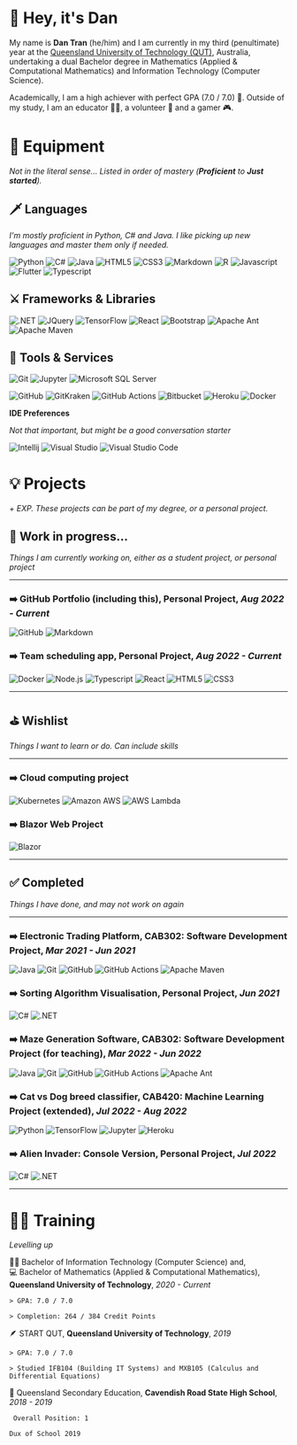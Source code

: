 <!--
**autumnssuns/autumnssuns** is a ✨ _special_ ✨ repository because its `README.md` (this file) appears on your GitHub profile.

Here are some ideas to get you started:

- 🔭 I’m currently working on ...
- 🌱 I’m currently learning ...
- 👯 I’m looking to collaborate on ...
- 🤔 I’m looking for help with ...
- 💬 Ask me about ...
- 📫 How to reach me: ...
- 😄 Pronouns: ...
- ⚡ Fun fact: ...
-->

# 👋 Hey, it's Dan

My name is **Dan Tran** (he/him) and I am currently in my third (penultimate) year at the [Queensland University of Technology (QUT)](https://www.qut.edu.au/), Australia, undertaking a dual Bachelor degree in Mathematics (Applied & Computational Mathematics) and Information Technology (Computer Science).

Academically, I am a high achiever with perfect GPA (7.0 / 7.0) 💯. Outside of my study, I am an educator 🧑‍🏫, a volunteer 💚 and a gamer 🎮.

# 🏹 Equipment

_Not in the literal sense... Listed in order of mastery (**Proficient** to **Just started**)._

## 🗡️ Languages
<!--
Look for icons at https://simpleicons.org/
-->
_I'm mostly proficient in Python, C# and Java. I like picking up new languages and master them only if needed._

![Python](https://img.shields.io/badge/-Python-3776AB?style=for-the-badge&logo=Python&logoColor=white)
![C#](https://img.shields.io/badge/-C%23-239120?style=for-the-badge&logo=c-sharp&logoColor=white)
![Java](https://img.shields.io/badge/Java-ED8B00?style=for-the-badge&logo=java&logoColor=white)
![HTML5](https://img.shields.io/badge/HTML5-E34F26?style=for-the-badge&logo=HTML5&logoColor=white)
![CSS3](https://img.shields.io/badge/CSS3-1572B6?style=for-the-badge&logo=CSS3&logoColor=white)
![Markdown](https://img.shields.io/badge/Markdown-000?style=for-the-badge&logo=Markdown&logoColor=white)
![R](https://img.shields.io/badge/R-276DC3?style=for-the-badge&logo=r&logoColor=white)
![Javascript](https://img.shields.io/badge/JavaScript-F7DF1E?style=for-the-badge&logo=javascript&logoColor=black)
![Flutter](https://img.shields.io/badge/Flutter-02569B?style=for-the-badge&logo=flutter&logoColor=white)
![Typescript](https://img.shields.io/badge/TypeScript-007ACC?style=for-the-badge&logo=TypeScript&logoColor=white)

## ⚔️ Frameworks & Libraries

![.NET](https://img.shields.io/badge/.NET-512BD4?style=for-the-badge&logo=.net&logoColor=white)
![JQuery](https://img.shields.io/badge/jQuery-0769AD?style=for-the-badge&logo=jquery&logoColor=white)
![TensorFlow](https://img.shields.io/badge/TensorFlow-FF6F00?style=for-the-badge&logo=TensorFlow&logoColor=white)
![React](https://img.shields.io/badge/React-20232A?style=for-the-badge&logo=react&logoColor=61DAFB)
![Bootstrap](https://img.shields.io/badge/Bootstrap-563D7C?style=for-the-badge&logo=bootstrap&logoColor=white)
![Apache Ant](https://img.shields.io/badge/Apache%20Ant-A81C7D?style=for-the-badge&logo=Apache-Ant&logoColor=white)
![Apache Maven](https://img.shields.io/badge/Apache%20Maven-C71A36?style=for-the-badge&logo=Apache-Maven&logoColor=white)

## 🌠 Tools & Services

![Git](https://img.shields.io/badge/GIT-E44C30?style=for-the-badge&logo=git&logoColor=white)
![Jupyter](https://img.shields.io/badge/Jupyter-F37626?style=for-the-badge&logo=Jupyter&logoColor=white)
![Microsoft SQL Server](https://img.shields.io/badge/Microsoft%20SQL%20Server-CC2927?style=for-the-badge&logo=Microsoft-SQL-Server&logoColor=white)

![GitHub](https://img.shields.io/badge/GitHub-181717?style=for-the-badge&logo=github&logoColor=white)
![GitKraken](https://img.shields.io/badge/GitKraken-179287?style=for-the-badge&logo=GitKraken&logoColor=white)
![GitHub Actions](https://img.shields.io/badge/GitHub%20Actions-2088FF?style=for-the-badge&logo=githubactions&logoColor=white)
![Bitbucket](https://img.shields.io/badge/Bitbucket-0052CC?style=for-the-badge&logo=Bitbucket&logoColor=white)
![Heroku](https://img.shields.io/badge/Heroku-430098?style=for-the-badge&logo=heroku&logoColor=white)
![Docker](https://img.shields.io/badge/Docker-2496ED?style=for-the-badge&logo=docker&logoColor=white)

__IDE Preferences__

_Not that important, but might be a good conversation starter_

![Intellij](https://img.shields.io/badge/Intellij-000?style=for-the-badge&logo=JetBrains&logoColor=white)
![Visual Studio](https://img.shields.io/badge/Visual%20Studio-5C2D91?style=for-the-badge&logo=Visual-Studio&logoColor=white)
![Visual Studio Code](https://img.shields.io/badge/Visual%20Studio%20Code-007ACC?style=for-the-badge&logo=Visual-Studio-Code&logoColor=white)

# 💡 Projects

_+ EXP. These projects can be part of my degree, or a personal project._

## 🚧 Work in progress...

_Things I am currently working on, either as a student project, or personal project_

---

### ➡️ GitHub Portfolio (including this), **Personal Project**, *Aug 2022 - Current*
![GitHub](https://img.shields.io/badge/GitHub-DDD?&logo=github&logoColor=black)
![Markdown](https://img.shields.io/badge/Markdown-DDD?&logo=Markdown&logoColor=black)

### ➡️ Team scheduling app, **Personal Project**, *Aug 2022 - Current*
![Docker](https://img.shields.io/badge/Docker-DDD?&logo=docker&logoColor=2496ED)
![Node.js](https://img.shields.io/badge/Node.js-DDD?&logo=Node.js&logoColor=339933)
![Typescript](https://img.shields.io/badge/TypeScript-DDD?&logo=TypeScript&logoColor=3178C6)
![React](https://img.shields.io/badge/React-DDD?&logo=react&logoColor=61DAFB)
![HTML5](https://img.shields.io/badge/HTML5-DDD?logo=HTML5&logoColor=E34F26)
![CSS3](https://img.shields.io/badge/CSS3-DDD?logo=CSS3&logoColor=1572B6)

---

## ⛳ Wishlist

_Things I want to learn or do. Can include skills_

---

### ➡️ Cloud computing project

![Kubernetes](https://img.shields.io/badge/Kubernetes-DDD?logo=Kubernetes&logoColor=326CE5)
![Amazon AWS](https://img.shields.io/badge/Amazon%20AWS-DDD?logo=Amazon-AWS&logoColor=232F3E)
![AWS Lambda](https://img.shields.io/badge/AWS%20Lambda-DDD?logo=AWS-lambda&logoColor=FF9900)

### ➡️ Blazor Web Project

![Blazor](https://img.shields.io/badge/Blazor-DDD?logo=Blazor&logoColor=512BD4)

---

## ✅ Completed

_Things I have done, and may not work on again_

---

### ➡️ Electronic Trading Platform, **CAB302: Software Development Project**, *Mar 2021 - Jun 2021*

![Java](https://img.shields.io/badge/Java-DDD?logo=java&logoColor=ED8B00)
![Git](https://img.shields.io/badge/GIT-DDD?logo=git&logoColor=E44C30)
![GitHub](https://img.shields.io/badge/GitHub-DDD?logo=github&logoColor=181717)
![GitHub Actions](https://img.shields.io/badge/GitHub%20Actions-DDD?logo=githubactions&logoColor=2088FF)
![Apache Maven](https://img.shields.io/badge/Apache%20Maven-DDD?logo=Apache-Maven&logoColor=C71A36)

### ➡️ Sorting Algorithm Visualisation, **Personal Project**, *Jun 2021*

![C#](https://img.shields.io/badge/-C%23-DDD?logo=c-sharp&logoColor=239120)
![.NET](https://img.shields.io/badge/.NET-DDD?&logo=.net&logoColor=512BD4)

### ➡️ Maze Generation Software, **CAB302: Software Development Project (for teaching)**, *Mar 2022 - Jun 2022*

![Java](https://img.shields.io/badge/Java-DDD?logo=java&logoColor=ED8B00)
![Git](https://img.shields.io/badge/GIT-DDD?logo=git&logoColor=E44C30)
![GitHub](https://img.shields.io/badge/GitHub-DDD?logo=github&logoColor=181717)
![GitHub Actions](https://img.shields.io/badge/GitHub%20Actions-DDD?logo=githubactions&logoColor=2088FF)
![Apache Ant](https://img.shields.io/badge/Apache%20Ant-DDD?logo=Apache-Ant&logoColor=A81C7D)

### ➡️ Cat vs Dog breed classifier, **CAB420: Machine Learning Project (extended)**, *Jul 2022 - Aug 2022*

![Python](https://img.shields.io/badge/-Python-DDD?logo=Python&logoColor=3776AB)
![TensorFlow](https://img.shields.io/badge/TensorFlow-DDD?logo=TensorFlow&logoColor=FF6F00)
![Jupyter](https://img.shields.io/badge/Jupyter-DDD?logo=Jupyter&logoColor=F37626)
![Heroku](https://img.shields.io/badge/Heroku-DDD?logo=heroku&logoColor=430098)

### ➡️ Alien Invader: Console Version, **Personal Project**, *Jul 2022*

![C#](https://img.shields.io/badge/-C%23-DDD?logo=c-sharp&logoColor=239120)
![.NET](https://img.shields.io/badge/.NET-DDD?&logo=.net&logoColor=512BD4)

---

<!-- 
# 🧑‍💼 Professional Experience
-->
# 🧑‍🎓 Training 

_Levelling up_

👨‍💻 Bachelor of Information Technology (Computer Science) and, <br> 💻 Bachelor of Mathematics (Applied & Computational Mathematics), **Queensland University of Technology**, *2020 - Current*

`> GPA: 7.0 / 7.0`

`> Completion: 264 / 384 Credit Points`

🪶 START QUT, **Queensland University of Technology**, *2019*

`> GPA: 7.0 / 7.0`

`> Studied IFB104 (Building IT Systems) and MXB105 (Calculus and Differential Equations)`

📖 Queensland Secondary Education, **Cavendish Road State High School**, *2018 - 2019*

` Overall Position: 1`

`Dux of School 2019`